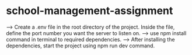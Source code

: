 # school-management-assignment

--> Create a .env file in the root directory of the project. Inside the file, define the port number you want the server to listen on.
--> use npm install command in terminal to required dependencies.
--> After installing the dependencies, start the project using npm run dev command.
